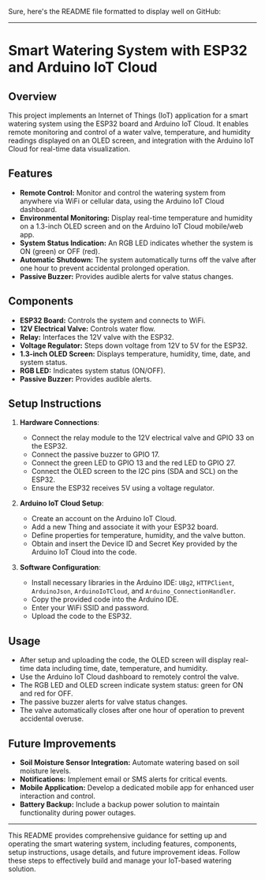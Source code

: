 Sure, here's the README file formatted to display well on GitHub:

---

# Smart Watering System with ESP32 and Arduino IoT Cloud

## Overview
This project implements an Internet of Things (IoT) application for a smart watering system using the ESP32 board and Arduino IoT Cloud. It enables remote monitoring and control of a water valve, temperature, and humidity readings displayed on an OLED screen, and integration with the Arduino IoT Cloud for real-time data visualization.

## Features
- **Remote Control:** Monitor and control the watering system from anywhere via WiFi or cellular data, using the Arduino IoT Cloud dashboard.
- **Environmental Monitoring:** Display real-time temperature and humidity on a 1.3-inch OLED screen and on the Arduino IoT Cloud mobile/web app.
- **System Status Indication:** An RGB LED indicates whether the system is ON (green) or OFF (red).
- **Automatic Shutdown:** The system automatically turns off the valve after one hour to prevent accidental prolonged operation.
- **Passive Buzzer:** Provides audible alerts for valve status changes.

## Components
- **ESP32 Board:** Controls the system and connects to WiFi.
- **12V Electrical Valve:** Controls water flow.
- **Relay:** Interfaces the 12V valve with the ESP32.
- **Voltage Regulator:** Steps down voltage from 12V to 5V for the ESP32.
- **1.3-inch OLED Screen:** Displays temperature, humidity, time, date, and system status.
- **RGB LED:** Indicates system status (ON/OFF).
- **Passive Buzzer:** Provides audible alerts.

## Setup Instructions
1. **Hardware Connections**:
   - Connect the relay module to the 12V electrical valve and GPIO 33 on the ESP32.
   - Connect the passive buzzer to GPIO 17.
   - Connect the green LED to GPIO 13 and the red LED to GPIO 27.
   - Connect the OLED screen to the I2C pins (SDA and SCL) on the ESP32.
   - Ensure the ESP32 receives 5V using a voltage regulator.

2. **Arduino IoT Cloud Setup**:
   - Create an account on the Arduino IoT Cloud.
   - Add a new Thing and associate it with your ESP32 board.
   - Define properties for temperature, humidity, and the valve button.
   - Obtain and insert the Device ID and Secret Key provided by the Arduino IoT Cloud into the code.

3. **Software Configuration**:
   - Install necessary libraries in the Arduino IDE: `U8g2`, `HTTPClient`, `ArduinoJson`, `ArduinoIoTCloud`, and `Arduino_ConnectionHandler`.
   - Copy the provided code into the Arduino IDE.
   - Enter your WiFi SSID and password.
   - Upload the code to the ESP32.

## Usage
- After setup and uploading the code, the OLED screen will display real-time data including time, date, temperature, and humidity.
- Use the Arduino IoT Cloud dashboard to remotely control the valve.
- The RGB LED and OLED screen indicate system status: green for ON and red for OFF.
- The passive buzzer alerts for valve status changes.
- The valve automatically closes after one hour of operation to prevent accidental overuse.

## Future Improvements
- **Soil Moisture Sensor Integration:** Automate watering based on soil moisture levels.
- **Notifications:** Implement email or SMS alerts for critical events.
- **Mobile Application:** Develop a dedicated mobile app for enhanced user interaction and control.
- **Battery Backup:** Include a backup power solution to maintain functionality during power outages.

---

This README provides comprehensive guidance for setting up and operating the smart watering system, including features, components, setup instructions, usage details, and future improvement ideas. Follow these steps to effectively build and manage your IoT-based watering solution.
